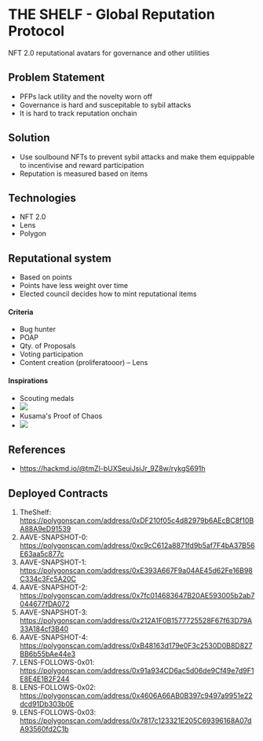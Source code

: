 # THE SHELF - Global Reputation Protocol
NFT 2.0 reputational avatars for governance and other utilities

## Problem Statement
- PFPs lack utility and the novelty worn off
- Governance is hard and suscepitable to sybil attacks
- It is hard to track reputation onchain

## Solution
- Use soulbound NFTs to prevent sybil attacks and make them equippable to incentivise and reward participation
- Reputation is measured based on items

## Technologies
- NFT 2.0
- Lens
- Polygon

## Reputational system
- Based on points
- Points have less weight over time
- Elected council decides how to mint reputational items

#### Criteria
- Bug hunter
- POAP
- Qty. of Proposals 
- Voting participation
- Content creation (proliferatooor) – Lens

#### Inspirations
- Scouting medals
- ![](https://hackmd.io/_uploads/SkIJwvcn3.png)
- Kusama's Proof of Chaos
- ![](https://hackmd.io/_uploads/HyCFpwc22.jpg)

## References
- https://hackmd.io/@tmZI-bUXSeuiJsiJr_9Z8w/rykgS691h

## Deployed Contracts

1. TheShelf: https://polygonscan.com/address/0xDF210f05c4d82979b6AEcBC8f10BA88A9eD91539
2. AAVE-SNAPSHOT-0: https://polygonscan.com/address/0xc9cC612a8871fd9b5af7F4bA37B56E63aa5c877c
3. AAVE-SNAPSHOT-1: https://polygonscan.com/address/0xE393A667F9a04AE45d62Fe16B98C334c3Fc5A20C
4. AAVE-SNAPSHOT-2: https://polygonscan.com/address/0x7fc014683647B20AE593005b2ab7044677fDA072
5. AAVE-SNAPSHOT-3: https://polygonscan.com/address/0x212A1F0B1577725528F67f63D79A33A184cf3B40
6. AAVE-SNAPSHOT-4: https://polygonscan.com/address/0xB48163d179e0F3c2530D0B8D827BB6b55bAe44e3
7. LENS-FOLLOWS-0x01: https://polygonscan.com/address/0x91a934CD6ac5d06de9Cf49e7d9F1E8E4E1B2F244
8. LENS-FOLLOWS-0x02: https://polygonscan.com/address/0x4606A66AB0B397c9497a9951e22dcd91Db303b0E
9. LENS-FOLLOWS-0x03: https://polygonscan.com/address/0x7817c123321E205C69396168A07dA93560fd2C1b
